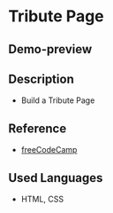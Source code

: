 # Tribute Page

## Demo-preview

## Description

- Build a Tribute Page

## Reference

- [freeCodeCamp](https://www.freecodecamp.org/)

## Used Languages

- HTML, CSS
